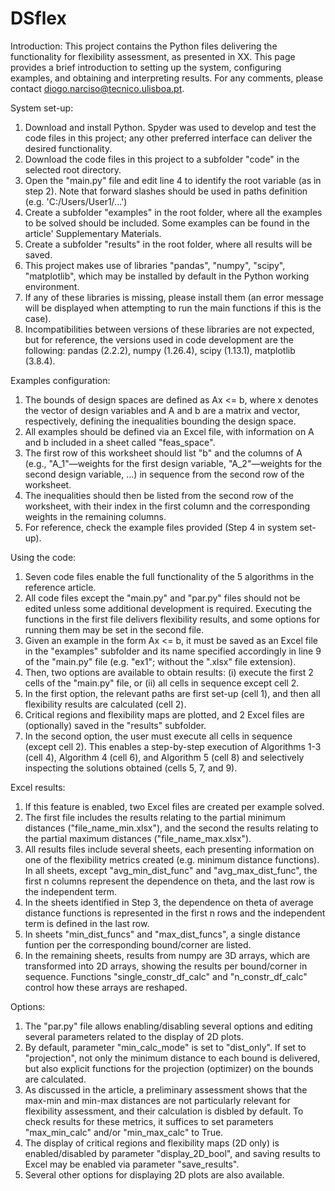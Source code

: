 # DSflex
Introduction:
This project contains the Python files delivering the functionality for flexibility assessment, as presented in XX.
This page provides a brief introduction to setting up the system, configuring examples, and obtaining and interpreting results.
For any comments, please contact diogo.narciso@tecnico.ulisboa.pt.

System set-up:
1) Download and install Python. Spyder was used to develop and test the code files in this project; any other preferred interface can deliver the desired functionality.
2) Download the code files in this project to a subfolder "code" in the selected root directory.
3) Open the "main.py" file and edit line 4 to identify the root variable (as in step 2). Note that forward slashes should be used in paths definition (e.g. 'C:/Users/User1/...')
4) Create a subfolder "examples" in the root folder, where all the examples to be solved should be included. Some examples can be found in the article' Supplementary Materials.
5) Create a subfolder "results" in the root folder, where all results will be saved.
6) This project makes use of libraries "pandas", "numpy", "scipy", "matplotlib", which may be installed by default in the Python working environment.
7) If any of these libraries is missing, please install them (an error message will be displayed when attempting to run the main functions if this is the case).
8) Incompatibilities between versions of these libraries are not expected, but for reference, the versions used in code development are the following: pandas (2.2.2), numpy (1.26.4), scipy (1.13.1), matplotlib (3.8.4).

Examples configuration:
1) The bounds of design spaces are defined as Ax <= b, where x denotes the vector of design variables and A and b are a matrix and vector, respectively, defining the inequalities bounding the design space.
2) All examples should be defined via an Excel file, with information on A and b included in a sheet called "feas_space".
3) The first row of this worksheet should list "b" and the columns of A (e.g., "A_1"—weights for the first design variable, "A_2"—weights for the second design variable, ...) in sequence from the second row of the worksheet.
4) The inequalities should then be listed from the second row of the worksheet, with their index in the first column and the corresponding weights in the remaining columns.
5) For reference, check the example files provided (Step 4 in system set-up).

Using the code:
1) Seven code files enable the full functionality of the 5 algorithms in the reference article.
2) All code files except the "main.py" and "par.py" files should not be edited unless some additional development is required. Executing the functions in the first file delivers flexibility results, and some options for running them may be set in the second file.
3) Given an example in the form Ax <= b, it must be saved as an Excel file in the "examples" subfolder and its name specified accordingly in line 9 of the "main.py" file (e.g. "ex1"; without the ".xlsx" file extension).
4) Then, two options are available to obtain results: (i) execute the first 2 cells of the "main.py" file, or (ii) all cells in sequence except cell 2.
5) In the first option, the relevant paths are first set-up (cell 1), and then all flexibility results are calculated (cell 2).
6) Critical regions and flexibility maps are plotted, and 2 Excel files are (optionally) saved in the "results" subfolder.
7) In the second option, the user must execute all cells in sequence (except cell 2). This enables a step-by-step execution of Algorithms 1-3 (cell 4), Algorithm 4 (cell 6), and Algorithm 5 (cell 8) and selectively inspecting the solutions obtained (cells 5, 7, and 9).

Excel results:
1) If this feature is enabled, two Excel files are created per example solved.
2) The first file includes the results relating to the partial minimum distances ("file_name_min.xlsx"), and the second the results relating to the partial maximum distances ("file_name_max.xlsx").
3) All results files include several sheets, each presenting information on one of the flexibility metrics created (e.g. minimum distance functions). In all sheets, except "avg_min_dist_func" and "avg_max_dist_func", the first n columns represent the dependence on theta, and the last row is the independent term.
4) In the sheets identified in Step 3, the dependence on theta of average distance functions is represented in the first n rows and the independent term is defined in the last row.
5) In sheets "min_dist_funcs" and "max_dist_funcs", a single distance funtion per the corresponding bound/corner are listed.
6) In the remaining sheets, results from numpy are 3D arrays, which are transformed into 2D arrays, showing the results per bound/corner in sequence. Functions "single_constr_df_calc" and "n_constr_df_calc" control how these arrays are reshaped.

Options:
1) The "par.py" file allows enabling/disabling several options and editing several parameters related to the display of 2D plots.
2) By default, parameter "min_calc_mode" is set to "dist_only". If set to "projection", not only the minimum distance to each bound is delivered, but also explicit functions for the projection (optimizer) on the bounds are calculated.
3) As discussed in the article, a preliminary assessment shows that the max-min and min-max distances are not particularly relevant for flexibility assessment, and their calculation is disbled by default. To check results for these metrics, it suffices to set parameters "max_min_calc" and/or "min_max_calc" to True.
4) The display of critical regions and flexibility maps (2D only) is enabled/disabled by parameter "display_2D_bool", and saving results to Excel may be enabled via parameter "save_results".
5) Several other options for displaying 2D plots are also available.
